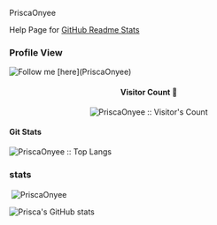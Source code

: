 PriscaOnyee

Help Page for [GitHub Readme Stats](https://github.com/anuraghazra/github-readme-stats#wakatime-stats-card)

### Profile View
 <p align="left"> <img src="https://komarev.com/ghpvc/?username=PriscaOnyee&label=Profile%20views&color=0e75b6&style=flat" alt="Follow me [here](PriscaOnyee)" /> </p>


<h4 align="center">Visitor Count 👀 </h4>
<p align="center"><img src="https://profile-counter.glitch.me/{PriscaOnyee}/count.svg" alt="PriscaOnyee :: Visitor's Count" /></p>


<h4 align="left">Git Stats</h4>
<p align="left"><img src="https://github-readme-stats.vercel.app/api/top-langs/?username=PriscaOnyee&langs_count=10&theme=tokyonight&layout=compact" alt="PriscaOnyee :: Top Langs" /></p>


### stats
<p>&nbsp;<img align="center" src="https://github-readme-stats.vercel.app/api?username=PriscaOnyee&show_icons=true&locale=en" alt="PriscaOnyee"/></p>

![Prisca's GitHub stats](https://github-readme-stats.vercel.app/api?username=PriscaOnyee&show_icons=false&theme=cobalt)
